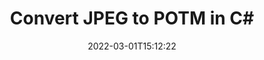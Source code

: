 ---
############################# Static ############################
layout: "auto-gen-conversion"
date: 2022-03-01T15:12:22
draft: false
otherformats: bmp dcm emf emz gif ico jp2 jpeg jpg png pps ppsx ppt pptx psb psd svg svgz tga tif tiff webp wmf wmz
breadcrumb: JPEG to POTM in C#

############################# Head ############################
head_title: "JPEG to POTM Converter in C#"
head_description: "Convert JPEG to POTM in .NET using a few lines of code. Use the GroupDocs Document Conversion API to convert over 160 file formats."

############################# Header ############################
title: "Convert JPEG to POTM in C#"
description: "JPEG to POTM conversion with a few lines of .NET code"
bg_image: "https://cms.admin.containerize.com/templates/aspose/App_Themes/V3/images/bg/header1.png"
bg_overlay: false
button:
    enable: true

############################# SubMenu ############################
submenu:
    enable: true

    left:
        img_alt: "GroupDocs.Conversion for .NET"
        image: "https://cms.admin.containerize.com/templates/groupdocs/images/product-logos/90x90-noborder/groupdocs-conversion-net.png"
        product: "GroupDocs.Conversion"
        platform: ".NET"

    

############################# About ############################
about:
    enable: true
    title: "About GroupDocs.Conversion для .NET API"
    content: |
        [GroupDocs.Conversion for .NET](https://products.groupdocs.com/conversion/net/) can be used to convert Microsoft Word, Excel, PowerPoint, PDF, Visio and other formats. GroupDocs.Conversion is a standalone API that is suitable for back-end and internal systems where high performance is required. It does not depend on any software such as Microsoft or Open Office.
    

overview:
    enable: true
    content: |
        Convert your JPEG files to POTM in .NET easily. You can use just a couple of C# code lines in any platform of your choice like - Windows, Linux, macOS.
        You can try JPEG to POTM conversion for free and evaluate conversion results quality.
        Along with simple file conversion scenarios you can try more advanced options for loading source JPEG file and for saving output POTM result. 
        
        For example, for the source JPEG file you may use the following load options:

        * auto-detect file format;
        * specify password for protected files (if file format supports it);
        * replace missing fonts to preserve document appearance.
        
        There are also advanced convert options for the POTM file:

        * convert specific document page or page range;
        * add a watermark to the converted POTM file.

        Once conversion is completed you can save your POTM file to the local file path or any third-party storage like FTP, Amazon S3, Google Drive, Dropbox etc.
        Please note - to convert JPEG to POTM there is no need for any additional software installed - like MS Office, Open Office, Adobe Acrobat Reader etc. 


############################# Steps ############################
steps:
    enable: true
    title_left: "Steps to convert JPEG to POTM in C#"
    content_left: |
        [GroupDocs.Conversion](https://products.groupdocs.com/conversion/net/) makes it easy for developers to convert a JPEG file to POTM with a few lines of code.

        * Create an instance of the Converter class and provide the file JPEG with the full path
        * Create and set ConvertOptions for POTM type.
        * Call the Converter.Convert method and pass the full path and format (POTM) as a parameter
        
    title_right: "System Requirements"
    content_right: |
        Basic conversion with GroupDocs.Conversion for .NET can be done in just a few simple steps. Our APIs are supported on all major platforms and operating systems. Before executing the code below, make sure you have the following prerequisites installed on your system.

        * Operating systems: Microsoft Windows, Linux, MacOS
        * Development environments: Microsoft Visual Studio, Xamarin, MonoDevelop
        * Frameworks: .NET Framework, .NET Standard, .NET Core, Mono
        * Get the latest GroupDocs.Conversion for .NET from [Nuget](https://www.nuget.org/packages/groupdocs.conversion)
        
    code: |
        ```cs
        // Load JPEG file
        var converter = new GroupDocs.Conversion.Converter("template.jpeg");
        // Set conversion parameters for POTM format
        var convertOptions = converter.GetPossibleConversions()["potm"].ConvertOptions;
        // Convert to POTM format
        converter.Convert("output.potm", convertOptions);        
        ```
        
demos:
    enable: true
    title: "JPEG to POTM Live Demo"
    content: |
       Convert JPEG to POTM now by visiting the [GroupDocs.Conversion App](https://products.groupdocs.app/conversion/family) website. Online demo has the following advantages
          

more_formats:
    enable: true
    title: "Other supported transformations JPEG"
    content: "You can also convert JPEG to many other file formats. Please see the list below."
       
       
back_to_top:
    enable: true
---